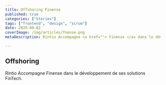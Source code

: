 ```yaml
---
title: Offshoring Finense
published: true
categories: ["Stories"]
tags: ["frontend", "design", "scrum"]
date: 2020-09-02
coverImage: /img/articles/fnense.png
metaDescription: Rintio Accompagne <a href=""> Finense </a> dans le développement de ses solutions Comptables.

---
```


## Offshoring 

Rintio Accompagne Finense dans le développement de ses solutions FinTech.
